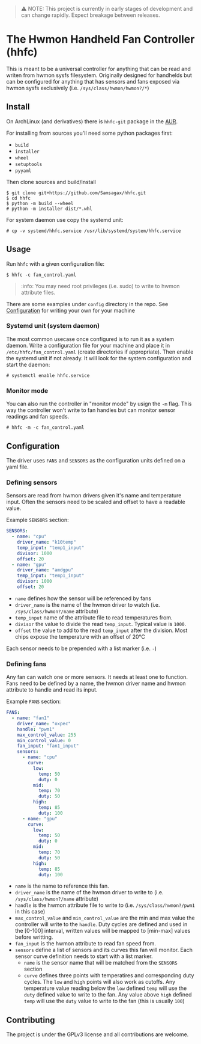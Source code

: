 > :warning: NOTE: This project is currently in early stages of development and
> can change rapidly. Expect breakage between releases.

# The Hwmon Handheld Fan Controller (hhfc)

This is meant to be a universal controller for anything that can be read
and writen from hwmon sysfs filesystem.
Originally designed for handhelds but can be configured for anything that has
sensors and fans exposed via hwmon sysfs exclusively
(i.e. `/sys/class/hwmon/hwmon?/*`)

## Install
On ArchLinux (and derivatives) there is `hhfc-git` package in the
[AUR](https://aur.archlinux.org/packages/hhfc-git).

For installing from sources you'll need some python packages first:
 - `build`
 - `installer`
 - `wheel`
 - `setuptools`
 - `pyyaml`

Then clone sources and build/install

```shell
$ git clone git+https://github.com/Samsagax/hhfc.git
$ cd hhfc
$ python -m build --wheel
# python -m installer dist/*.whl
```

For system daemon use copy the systemd unit:
```shell
# cp -v systemd/hhfc.service /usr/lib/systemd/system/hhfc.service
```

## Usage
Run `hhfc` with a given configuration file:
```shell
$ hhfc -c fan_control.yaml
```

> :info: You may need root privileges (i.e. sudo) to write to hwmon
> attribute files.

There are some examples under `config` directory in the repo.
See [Configuration](#configuration) for writing your own for your machine

### Systemd unit (system daemon)
The most common usecase once configured is to run it as a system daemon.
Write a configuration file for your machine and place it in 
`/etc/hhfc/fan_control.yaml` (create directories if appropriate). Then enable
the systemd unit if not already. It will look for the system configuration and
start the daemon:
```shell
# systemctl enable hhfc.service
```

### Monitor mode
You can also run the controller in "monitor mode" by usign the `-m` flag.
This way the controller won't write to fan handles but can monitor sensor
readings and fan speeds.
```shell
# hhfc -m -c fan_control.yaml
```

## Configuration
The driver uses `FANS` and `SENSORS` as the configuration units defined on
a yaml file.

### Defining sensors
Sensors are read from hwmon drivers given it's name and temperature input.
Often the sensors need to be scaled and offset to have a readable value.

Example `SENSORS` section:
```yaml
SENSORS:
  - name: "cpu"
    driver_name: "k10temp"
    temp_input: "temp1_input"
    divisor: 1000
    offset: 20
  - name: "gpu"
    driver_name: "amdgpu"
    temp_input: "temp1_input"
    divisor: 1000
    offset: 20
```

- `name` defines how the sensor will be referenced by fans
- `driver_name` is the name of the hwmon driver to watch (i.e.
`/sys/class/hwmon?/name` attribute)
- `temp_input` name of the attribute file to read temperatures from.
- `divisor` the value to divide the read `temp_input`. Typical value is `1000`.
- `offset` the value to add to the read `temp_input` after the division. Most
chips expose the temperature with an offset of 20°C

Each sensor needs to be prepended with a list marker (i.e. `-`)

### Defining fans
Any fan can watch one or more sensors. It needs at least one to function. Fans
need to be defined by a name, the hwmon driver name and hwmon attribute to
handle and read its input.

Example `FANS` section:
```yaml
FANS:
  - name: "fan1"
    driver_name: "oxpec"
    handle: "pwm1"
    max_control_value: 255
    min_control_value: 0
    fan_input: "fan1_input"
    sensors:
      - name: "cpu"
        curve:
          low:
            temp: 50
            duty: 0
          mid:
            temp: 70
            duty: 50
          high:
            temp: 85
            duty: 100
      - name: "gpu"
        curve:
          low:
            temp: 50
            duty: 0
          mid:
            temp: 70
            duty: 50
          high:
            temp: 85
            duty: 100
```

- `name` is the name to reference this fan.
- `driver_name` is the name of the hwmon driver to write to (i.e.
`/sys/class/hwmon?/name` attribute)
- `handle` is the hwmon attribute file to write to (i.e.
`/sys/class/hwmon?/pwm1` in this case)
- `max_control_value` and `min_control_value` are the min and max value the
controller will write to the `handle`. Duty cycles are defined and used in the
[0-100] interval, written values will be mapped to [min-max] values before
writting.
- `fan_input` is the hwmon attribute to read fan speed from.
- `sensors` define a list of sensors and its curves this fan will monitor. Each
sensor curve definition needs to start with a list marker.
	- `name` is the sensor name that will be matched from the `SENSORS` section
	- `curve` defines three points with temperatires and corresponding duty
cycles. The `low` and `high` points will also work as cutoffs. Any temperature
value reading below the `low` defined `temp` will use the `duty` defined value
to write to the fan. Any value above `high` defined `temp` will use the `duty`
value to write to the fan (this is usually `100`)


## Contributing

The project is under the GPLv3 license and all contributions are welcome.
